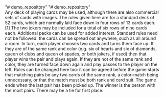 "# demo_repository" 
"# demo_repository"  
Any deck of playing cards may be used, although there are also commercial sets of cards with images. The rules given here are for a standard deck of 52 cards, which are normally laid face down in four rows of 13 cards each.[1] The two jokers may be included for a total of six rows of nine cards each.
Additional packs can be used for added interest. Standard rules need not be followed: the cards can be spread out anywhere, such as all around a room.
In turn, each player chooses two cards and turns them face up. If they are of the same rank and color (e.g. six of hearts and six of diamonds, queen of clubs and queen of spades, or both jokers, if used) then that player wins the pair and plays again. If they are not of the same rank and color, they are turned face down again and play passes to the player on the left. Rules can be changed here too: it can be agreed before the game starts that matching pairs be any two cards of the same rank, a color-match being unnecessary, or that the match must be both rank and card suit.
The game ends when the last pair has been picked up. The winner is the person with the most pairs. There may be a tie for first place.
